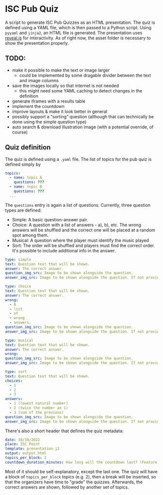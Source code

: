 # ISC Pub Quiz
A script to generate ISC Pub Quizzes as an HTML presentation.
The quiz is defined using a YAML file, which is then passed to a Python script.
Using `pyyaml` and `jinja2`, an HTML file is generated.
The presentation uses [reveal.js](https://github.com/hakimel/reveal.js) for interactivity.
As of right now, the asset folder is necessary to show the presentation properly.

## TODO:
* make it possible to make the text or image larger
  * could be implemented by some dragable divider between the text and image columns
* save the images locally so that internet is not needed
  * this might need some YAML caching to detect changes in the definition
* generate iframes with a results table 
* implement the countdown
* improve layouts & make it look better in general
* possibly support a "sorting" question (although that can technically be done using the simple question type)
* auto search & download illustration image (with a potential override, of course)

## Quiz definition
The quiz is defined using a `.yaml` file.
The list of topics for the pub quiz is defined simply by
```yaml
topics:
  - name: topic A
    questions: ???
  - name: topic B
    questions: ???
  ...
```
The `questions` entry is again a list of questions.
Currently, three question types are defined:
* Simple: A basic question-answer pair.
* Choice: A question with a list of answers - a), b), etc. The wrong answers will be shuffled and the correct one will be placed at a random spot among them.
* Musical: A question where the player must identify the music played
* Sort: The order will be shuffled and players must find the correct order. It's possible to include additional info in the answer.
```yaml
type: simple
text: Question text that will be shown.
answer: The correct answer.
question_img_src: Image to be shown alongside the question.
answer_img_src: Image to be shown alongside the question. If not provided, the question image will be shown.
```
```yaml
type: choice
text: Question text that will be shown.
answer: The correct answer.
wrong:
  - A
  - list
  - of
  - wrong
  - answers.
question_img_src: Image to be shown alongside the question.
answer_img_src: Image to be shown alongside the question. If not provided, the question image will be shown.

```
```yaml
type: musical
text: Question text that will be shown.
answer: The correct answer.
wrong:
question_img_src: Image to be shown alongside the question.
answer_img_src: Image to be shown alongside the question. If not provided, the question image will be shown.

```
```yaml
type: sort
text: Question text that will be shown.
choices: 
  - 1
  - 2
  - 3
answers:
  - 1 (lowest natural number)
  - 2 (twice the number as 1)
  - 3 (sum of the previous)
question_img_src: Image to be shown alongside the question.
answer_img_src: Image to be shown alongside the question. If not provided, the question image will be shown.

```


There's also a short header that defines the quiz metadata:
```yaml
date: 10/10/2022
place: ISC Point
template: presentation.j2
output: output.html
topics_per_block: 2
countdown_duration_minutes: How long will the countdown last? (Feature not implemented yet)
```
Most of it should be self-explanatory, except the last one.
The quiz will have a block of `topics_per_block` topics (e.g. 2), then a break will be inserted, so that the organizers have time to "grade" the quizzes. Afterwards, the correct answers are shown, followed by another set of topics.
